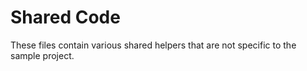 # Shared Code

These files contain various shared helpers that are not specific to the sample project.
